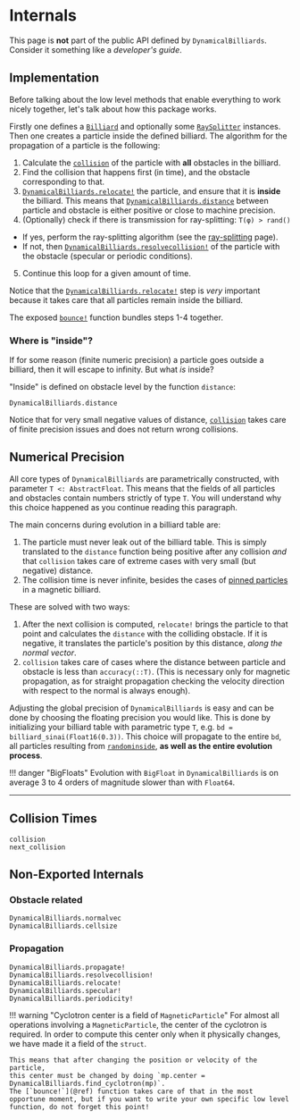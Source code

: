 # Internals

This page is **not** part of the public API defined by `DynamicalBilliards`. Consider it something like a *developer's guide*.

## Implementation
Before talking about the low level methods that enable everything to work nicely together, let's talk about how this package works.

Firstly one defines a [`Billiard`](@ref) and optionally some [`RaySplitter`](@ref) instances. Then one creates a particle inside the defined billiard. The algorithm for the propagation of a particle is the following:

1. Calculate the [`collision`](@ref) of the particle with **all** obstacles in the billiard.
2. Find the collision that happens first (in time), and the obstacle corresponding to that.
3. [`DynamicalBilliards.relocate!`](@ref) the particle, and ensure that it is **inside** the billiard. This means that [`DynamicalBilliards.distance`](@ref) between particle and obstacle is either positive or close to machine precision.
4. (Optionally) check if there is transmission for ray-splitting: `T(φ) > rand()`
  * If yes, perform the ray-splitting algorithm (see the [ray-splitting](ray-splitting) page).
  * If not, then [`DynamicalBilliards.resolvecollision!`](@ref) of the particle with the obstacle (specular or periodic conditions).

5. Continue this loop for a given amount of time.

Notice that the [`DynamicalBilliards.relocate!`](@ref) step is *very* important because it takes care that all particles remain inside the billiard.

The exposed [`bounce!`](@ref) function bundles steps 1-4 together.

### Where is "inside"?
If for some reason (finite numeric precision) a particle goes outside a billiard,
then it will escape to infinity. But what *is* inside?

"Inside" is defined on obstacle level by the function `distance`:
```@docs
DynamicalBilliards.distance
```
Notice that for very small negative values of distance, [`collision`](@ref) takes care of finite precision issues and does not return wrong collisions.


## Numerical Precision

All core types of `DynamicalBilliards` are parametrically constructed, with
parameter `T <: AbstractFloat`. This means that the fields of all particles and obstacles
contain numbers strictly of type `T`. You will understand why this choice happened
as you continue reading this paragraph.

The main concerns during evolution in a billiard table are:

1. The particle must never leak out of the billiard table. This is simply translated
   to the `distance` function being positive after any collision _and_ that `collision` takes care of extreme cases with very small (but negative) distance.
2. The collision time is never infinite, besides the cases of
   [pinned particles](physics/#pinned-particles) in a magnetic billiard.

These are solved with two ways:
1. After the next collision is computed, `relocate!` brings the particle to that point and calculates the `distance` with the colliding obstacle. If it is negative, it translates the particle's position by this distance, _along the normal vector_.
2. `collision` takes care of cases where the distance between particle and obstacle is less than `accuracy(::T)`. (This is necessary only for magnetic propagation, as for straight propagation checking the velocity direction with respect to the normal is always enough).

Adjusting the global precision of `DynamicalBilliards` is easy and can be done by choosing the floating precision you would like.
This is done by initializing your billiard table with parametric type `T`, e.g. `bd = billiard_sinai(Float16(0.3))`.
This choice will propagate to the entire `bd`, all particles resulting from [`randominside`](@ref), **as well as the entire evolution process**.

!!! danger "BigFloats"
    Evolution with `BigFloat` in `DynamicalBilliards` is on average
    3 to 4 orders of magnitude slower than with `Float64`.

---

## Collision Times
```@docs
collision
next_collision
```

## Non-Exported Internals

### Obstacle related

```@docs
DynamicalBilliards.normalvec
DynamicalBilliards.cellsize
```

### Propagation
```@docs
DynamicalBilliards.propagate!
DynamicalBilliards.resolvecollision!
DynamicalBilliards.relocate!
DynamicalBilliards.specular!
DynamicalBilliards.periodicity!
```

!!! warning "Cyclotron center is a field of `MagneticParticle`"
    For almost all operations involving a `MagneticParticle`, the center of
    the cyclotron is required. In order to compute this center only when it
    physically changes, we have made it a field of the `struct`.

    This means that after changing the position or velocity of the particle,
    this center must be changed by doing `mp.center = DynamicalBilliards.find_cyclotron(mp)`.
    The [`bounce!`](@ref) function takes care of that in the most opportune moment, but if you want to write your own specific low level function, do not forget this point!
